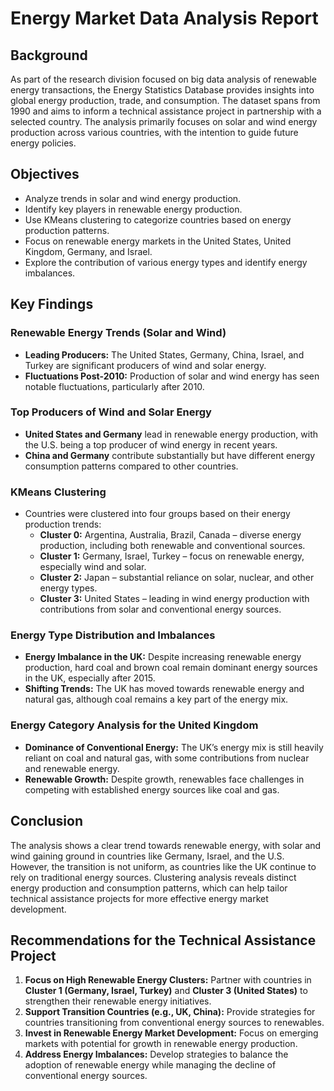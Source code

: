 # Energy Market Data Analysis Report

## Background
As part of the research division focused on big data analysis of renewable energy transactions, the Energy Statistics Database provides insights into global energy production, trade, and consumption. The dataset spans from 1990 and aims to inform a technical assistance project in partnership with a selected country. The analysis primarily focuses on solar and wind energy production across various countries, with the intention to guide future energy policies.

## Objectives
- Analyze trends in solar and wind energy production.
- Identify key players in renewable energy production.
- Use KMeans clustering to categorize countries based on energy production patterns.
- Focus on renewable energy markets in the United States, United Kingdom, Germany, and Israel.
- Explore the contribution of various energy types and identify energy imbalances.

## Key Findings

### Renewable Energy Trends (Solar and Wind)
- **Leading Producers:** The United States, Germany, China, Israel, and Turkey are significant producers of wind and solar energy.
- **Fluctuations Post-2010:** Production of solar and wind energy has seen notable fluctuations, particularly after 2010.

### Top Producers of Wind and Solar Energy
- **United States and Germany** lead in renewable energy production, with the U.S. being a top producer of wind energy in recent years.
- **China and Germany** contribute substantially but have different energy consumption patterns compared to other countries.

### KMeans Clustering
- Countries were clustered into four groups based on their energy production trends:
  - **Cluster 0:** Argentina, Australia, Brazil, Canada – diverse energy production, including both renewable and conventional sources.
  - **Cluster 1:** Germany, Israel, Turkey – focus on renewable energy, especially wind and solar.
  - **Cluster 2:** Japan – substantial reliance on solar, nuclear, and other energy types.
  - **Cluster 3:** United States – leading in wind energy production with contributions from solar and conventional energy sources.

### Energy Type Distribution and Imbalances
- **Energy Imbalance in the UK:** Despite increasing renewable energy production, hard coal and brown coal remain dominant energy sources in the UK, especially after 2015.
- **Shifting Trends:** The UK has moved towards renewable energy and natural gas, although coal remains a key part of the energy mix.

### Energy Category Analysis for the United Kingdom
- **Dominance of Conventional Energy:** The UK’s energy mix is still heavily reliant on coal and natural gas, with some contributions from nuclear and renewable energy.
- **Renewable Growth:** Despite growth, renewables face challenges in competing with established energy sources like coal and gas.

## Conclusion
The analysis shows a clear trend towards renewable energy, with solar and wind gaining ground in countries like Germany, Israel, and the U.S. However, the transition is not uniform, as countries like the UK continue to rely on traditional energy sources. Clustering analysis reveals distinct energy production and consumption patterns, which can help tailor technical assistance projects for more effective energy market development.

## Recommendations for the Technical Assistance Project
1. **Focus on High Renewable Energy Clusters:** Partner with countries in **Cluster 1 (Germany, Israel, Turkey)** and **Cluster 3 (United States)** to strengthen their renewable energy initiatives.
2. **Support Transition Countries (e.g., UK, China):** Provide strategies for countries transitioning from conventional energy sources to renewables.
3. **Invest in Renewable Energy Market Development:** Focus on emerging markets with potential for growth in renewable energy production.
4. **Address Energy Imbalances:** Develop strategies to balance the adoption of renewable energy while managing the decline of conventional energy sources.


